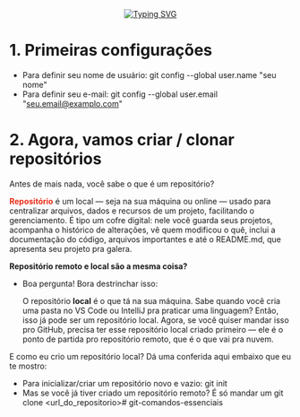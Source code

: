 <div align="center">
  <a href="https://git.io/typing-svg">
    <img src="https://readme-typing-svg.demolab.com?font=Fira+Code&weight=700&size=22&duration=3000&pause=1000&color=FFD700&center=true&vCenter=true&width=600&lines=Dominando+o+Git:+Seu+Guia+Essencial+Multilíngue+(PT,+EN,+ES)" alt="Typing SVG">
  </a>
</div>

# 1. Primeiras configurações

- Para definir seu nome de usuário: git config --global user.name "seu nome"
- Para definir seu e-mail: git config --global user.email "seu.email@examplo.com"

# 2. Agora, vamos criar / clonar repositórios

Antes de mais nada, você sabe o que é um repositório?

<span style="color: #E92D18;"><strong>Repositório</strong></span> é um local — seja na sua máquina ou online — usado para centralizar arquivos, dados e recursos de um projeto, facilitando o gerenciamento. É tipo um cofre digital: nele você guarda seus projetos, acompanha o histórico de alterações, vê quem modificou o quê, inclui a documentação do código, arquivos importantes e até o README.md, que apresenta seu projeto pra galera.

<p><strong>Repositório remoto e local são a mesma coisa?</strong></p>

- Boa pergunta! Bora destrinchar isso:

  O repositório <strong>local</strong> é o que tá na sua máquina. Sabe quando você cria uma pasta no VS Code ou IntelliJ pra praticar uma linguagem? Então, isso já pode ser um repositório local. Agora, se você quiser mandar isso pro GitHub, precisa ter esse repositório local criado primeiro — ele é o ponto de partida pro repositório remoto, que é o que vai pra nuvem.

E como eu crio um repositório local? Dá uma conferida aqui embaixo que eu te mostro:

- Para inicializar/criar um repositório novo e vazio: git init
- Mas se você já tiver criado um repositório remoto? É só mandar um git clone <url_do_repositorio># git-comandos-essenciais
